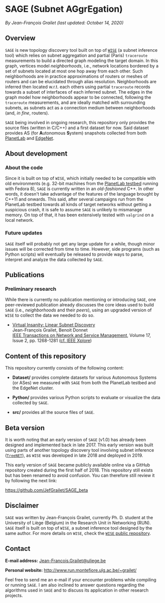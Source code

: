 # SAGE (Subnet AGgrEgation)

*By Jean-François Grailet (last updated: October 14, 2020)*

## Overview

`SAGE` is new topology discovery tool built on top of [`WISE`](https://github.com/JefGrailet/WISE) (a subnet inference tool) which relies on subnet aggregation and partial (Paris) `traceroute` measurements to build a directed graph modeling the target domain. In this graph, vertices model _neighborhoods_, i.e., network locations bordered by a set of subnets located at most one hop away from each other. Such neighborhoods are in practice approximations of routers or meshes of routers and can be elucidated through alias resolution. Neighborhoods are inferred then located w.r.t. each others using partial `traceroute` records towards a subset of interfaces of each inferred subnet. The edges in the graph model how neighborhoods appear to be connected, following the `traceroute` measurements, and are ideally matched with surrounding subnets, as subnets act as a connection medium between neighborhoods (and, _in fine_, routers).

`SAGE` being involved in ongoing research, this repository only provides the source files (written in C/C++) and a first dataset for now. Said dataset provides AS (for **A**utonomous **S**ystem) snapshots collected from both [PlanetLab](https://planet-lab.eu/) and [EdgeNet](https://edge-net.org/).

## About development

### About the code

Since it is built on top of `WISE`, which initially needed to be compatible with old environments (e.g. 32-bit machines from the [PlanetLab testbed](https://planet-lab.eu/) running with Fedora 8), `SAGE` is currently written in an _old-fashioned_ C++. In other words, it doesn't take advantage of the features of the language brought by C++11 and onwards. This said, after several campaigns run from the PlanetLab testbed towards all kinds of target networks without getting a suspicious crash, it is safe to assume `SAGE` is unlikely to mismanage memory. On top of that, it has been extensively tested with `valgrind` on a local network.

### Future updates

`SAGE` itself will probably not get any large update for a while, though minor issues will be corrected from time to time. However, side programs (such as Python scripts) will eventually be released to provide ways to parse, interpret and analyze the data collected by `SAGE`.

## Publications

### Preliminary research

While there is currently no publication mentioning or introducing `SAGE`, one peer-reviewed publication already discusses the core ideas used to build `SAGE` (i.e., _neighborhoods_ and their _peers_), using an upgraded version of `WISE` to collect the data we needed to do so.

* [Virtual Insanity: Linear Subnet Discovery](http://www.run.montefiore.ulg.ac.be/~grailet/docs/publications/WISE_TNSM_2020.pdf)<br />
  Jean-François Grailet, Benoit Donnet<br />
  [IEEE Transactions on Network and Service Management](https://www.comsoc.org/publications/journals/ieee-tnsm), Volume 17, Issue 2, pp. 1268-1281 ([cf. IEEE Xplore](https://ieeexplore.ieee.org/document/9016121))

## Content of this repository

This repository currently consists of the following content:

* **Dataset/** provides complete datasets for various Autonomous Systems (or ASes) we measured with `SAGE` from both the PlanetLab testbed and the EdgeNet cluster.

* **Python/** provides various Python scripts to evaluate or visualize the data collected by `SAGE`.

* **src/** provides all the source files of `SAGE`.

## Beta version

It is worth noting that an early version of `SAGE` (v1.0) has already been designed and implemented back in late 2017. This early version was built using parts of another topology discovery tool involving subnet inference ([`TreeNET`](https://github.com/JefGrailet/treenet)), as `WISE` was developed in late 2018 and deployed in 2019.

This early version of `SAGE` became publicly available online via a GitHub repository created during the first half of 2018. This repository still exists but has been renamed to avoid confusion. You can therefore still review it by following the next link:

https://github.com/JefGrailet/SAGE_beta

## Disclaimer

`SAGE` was written by Jean-François Grailet, currently Ph. D. student at the University of Liège (Belgium) in the Research Unit in Networking (RUN). `SAGE` itself is built on top of `WISE`, a subnet inference tool designed by the same author. For more details on `WISE`, check the [`WISE` public repository](https://github.com/JefGrailet/WISE).

## Contact

**E-mail address:** Jean-Francois.Grailet@uliege.be

**Personal website:** http://www.run.montefiore.ulg.ac.be/~grailet/

Feel free to send me an e-mail if your encounter problems while compiling or running `SAGE`. I am also inclined to answer questions regarding the algorithms used in `SAGE` and to discuss its application in other research projects.
